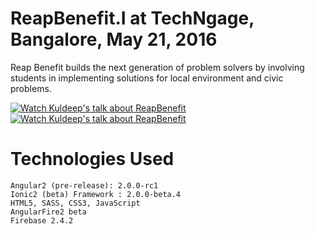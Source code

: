 # ReapBenefit.I at TechNgage, Bangalore, May 21, 2016
Reap Benefit builds the next generation of problem solvers by involving students in implementing solutions for local environment and civic problems.

[![Watch Kuldeep's talk about ReapBenefit](http://img.youtube.com/vi/YOUTUBE_VIDEO_ID_HERE/0.jpg)](https://vimeo.com/135623427)
[![Watch Kuldeep's talk about ReapBenefit](http://i.imgur.com/7YTMFQp.png)](https://vimeo.com/135623427 "Kuldeep on ReadBenefit")




# Technologies Used
```
Angular2 (pre-release): 2.0.0-rc1
Ionic2 (beta) Framework : 2.0.0-beta.4
HTML5, SASS, CSS3, JavaScript
AngularFire2 beta
Firebase 2.4.2
```
